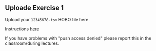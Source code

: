 
## Uploade Exercise 1

Upload your `12345678.tsv` HOBO file here.

Instructions [here](https://data-hydenv.github.io/exercises/exercises01.html)

If you have problems with "push access denied" please report this in the classroom/during lectures. 
